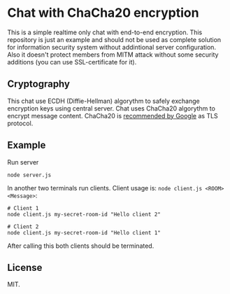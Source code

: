 # Chat with ChaCha20 encryption

This is a simple realtime only chat with end-to-end encryption. This repository
is just an example and should not be used as complete solution for information
security system without addintional server configuration. Also it doesn't protect
members from MITM attack without some security additions (you can use
SSL-certificate for it).

## Cryptography

This chat use ECDH (Diffie-Hellman) algorythm to safely exchange encryption keys
using central server. Chat uses ChaCha20 algorythm to encrypt message content.
ChaCha20 is [recommended by Google](https://tools.ietf.org/html/draft-ietf-tls-chacha20-poly1305-04) as TLS protocol.

## Example

Run server

```shell
node server.js
```

In another two terminals run clients. Client usage is:
`node client.js <ROOM> <Message>`:

```shell
# Client 1
node client.js my-secret-room-id "Hello client 2"
```

```shell
# Client 2
node client.js my-secret-room-id "Hello client 1"
```

After calling this both clients should be terminated.

## License

MIT.
